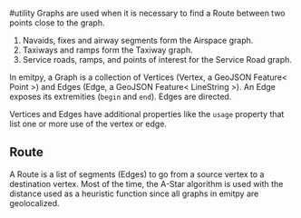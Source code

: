 #utility
Graphs are used when it is necessary to find a Route between two points close to the graph.

1. Navaids, fixes and airway segments form the Airspace graph.
2. Taxiways and ramps form the Taxiway graph.
3. Service roads, ramps, and points of interest for the Service Road graph.

In emitpy, a Graph is a collection of Vertices (Vertex, a GeoJSON Feature< Point >) and Edges (Edge, a GeoJSON Feature< LineString >). An Edge exposes its extremities (`begin` and `end`). Edges are directed.

Vertices and Edges have additional properties like the `usage` property that list one or more use of the vertex or edge.


## Route

A Route is a list of segments (Edges) to go from a source vertex to a destination vertex.
Most of the time, the A-Star algorithm is used with the distance used as a heuristic function since all graphs in emitpy are geolocalized.